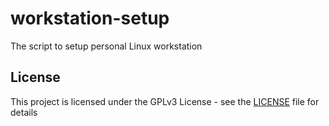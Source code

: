 # workstation-setup
The script to setup personal Linux workstation


## License

This project is licensed under the GPLv3 License - see the [LICENSE](LICENSE) file for details
